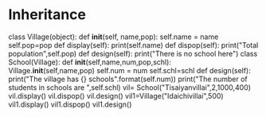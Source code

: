 # Inheritance
class Village(object):
    def __init__(self, name,pop):
        self.name = name
        self.pop=pop
    def display(self):
        print(self.name)
    def dispop(self):
        print("Total population",self.pop)
    def design(self):
        print("There is no school here")
class School(Village):
    def __init__(self,name,num,pop,schl):
        Village.__init__(self,name,pop)
        self.num = num
        self.schl=schl
    def design(self):
        print("The village has {} schools".format(self.num))
        print("The number of students in schools are ",self.schl)
vil= School("Tisaiyanvillai",2,1000,400)
vil.display()
vil.dispop()
vil.design()
vil1=Village("Idaichivillai",500)
vil1.display()
vil1.dispop()
vil1.design()
